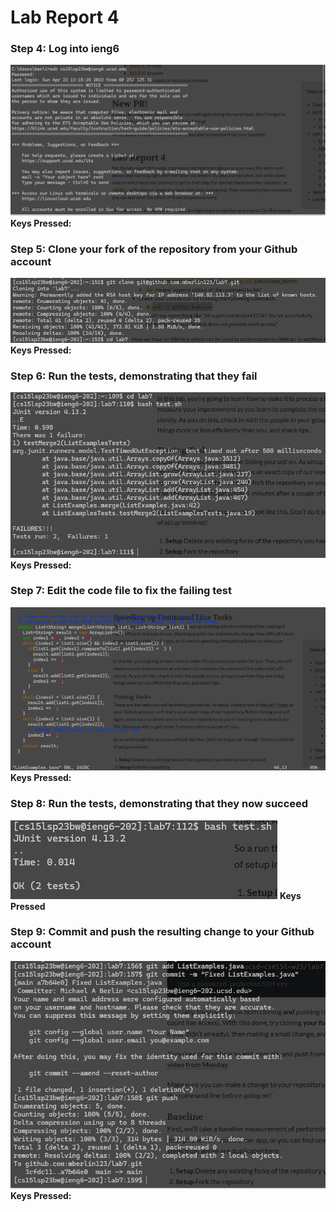 # Lab Report 4


### Step 4: Log into ieng6
![!Image1](screenshot11.png)
**Keys Pressed:**

### Step 5: Clone your fork of the repository from your Github account
![!Image1](screenshot22.png)
**Keys Pressed:**

### Step 6: Run the tests, demonstrating that they fail
![!Image1](screenshot13.png)
**Keys Pressed:**

### Step 7: Edit the code file to fix the failing test
![!Image1](screenshot14.png)
**Keys Pressed:**

### Step 8: Run the tests, demonstrating that they now succeed
![!Image1](screenshot15.png)
**Keys Pressed**

### Step 9: Commit and push the resulting change to your Github account
![!Image1](screenshotfinal.png)
**Keys Pressed:**
